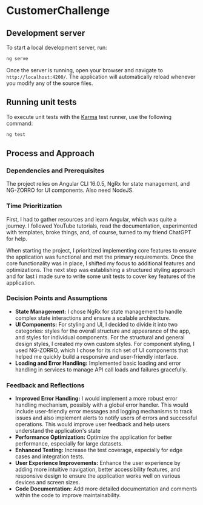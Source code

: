 # CustomerChallenge

## Development server

To start a local development server, run:

```bash
ng serve
```

Once the server is running, open your browser and navigate to `http://localhost:4200/`. The application will automatically reload whenever you modify any of the source files.

## Running unit tests

To execute unit tests with the [Karma](https://karma-runner.github.io) test runner, use the following command:

```bash
ng test
```

## Process and Approach

### Dependencies and Prerequisites
The project relies on Angular CLI 16.0.5, NgRx for state management, and NG-ZORRO for UI components. Also need NodeJS.


### Time Prioritization
First, I had to gather resources and learn Angular, which was quite a journey. I followed YouTube tutorials, read the documentation, experimented with templates, broke things, and, of course, turned to my friend ChatGPT for help.

When starting the project, I prioritized implementing core features to ensure the application was functional and met the primary requirements. Once the core functionality was in place, I shifted my focus to additional features and optimizations. The next step was establishing a structured styling approach and for last i made sure to write some unit tests to cover key features of the application.

### Decision Points and Assumptions
- **State Management:** I chose NgRx for state management to handle complex state interactions and ensure a scalable architecture.
- **UI Components:** For styling and UI, I decided to divide it into two categories: styles for the overall structure and appearance of the app, and styles for individual components. For the structural and general design styles, I created my own custom styles. For component styling, I used NG-ZORRO, which I chose for its rich set of UI components that helped me quickly build a responsive and user-friendly interface.
- **Loading and Error Handling:** Implemented basic loading and error handling in services to manage API call loads and failures gracefully.

### Feedback and Reflections
- **Improved Error Handling:**  I would implement a more robust error handling mechanism, possibly with a global error handler. This would include user-friendly error messages and logging mechanisms to track issues and also implement alerts to notify users of errors and successful operations. This would improve user feedback and help users understand the application's state
- **Performance Optimization:** Optimize the application for better performance, especially for large datasets.
- **Enhanced Testing:** Increase the test coverage, especially for edge cases and integration tests.
- **User Experience Improvements:** Enhance the user experience by adding more intuitive navigation, better accessibility features, and responsive design to ensure the application works well on various devices and screen sizes.
- **Code Documentation:** Add more detailed documentation and comments within the code to improve maintainability.


